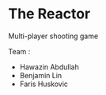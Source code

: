 # The Reactor 

Multi-player shooting game

Team :

- Hawazin Abdullah
- Benjamin Lin
- Faris Huskovic

